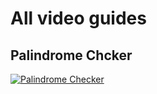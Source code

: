 # All video guides

## Palindrome Chcker
[![Palindrome Checker](https://img.youtube.com/vi/kXk6uTwjtr8/sddefault.jpg)](https://www.youtube.com/watch?v=kXk6uTwjtr8)
